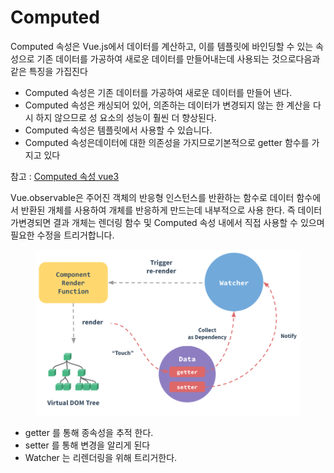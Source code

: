 # Computed

Computed 속성은 Vue.js에서 데이터를 계산하고, 이를 템플릿에 바인딩할 수 있는 속성으로 기존 데이터를 가공하여 새로운 데이터를 만들어내는데 사용되는 것으로다음과 같은 특징을 가집진다

* Computed 속성은 기존 데이터를 가공하여 새로운 데이터를 만들어 낸다.
* Computed 속성은 캐싱되어 있어, 의존하는 데이터가 변경되지 않는 한 계산을 다시 하지 않으므로 성 요소의 성능이 훨씬 더 향상된다.
* Computed 속성은 템플릿에서 사용할 수 있습니다.
* Computed 속성은데이터에 대한 의존성을 가지므로기본적으로 getter 함수를 가지고 있다

&#x20;참고 : [Computed 속성 vue3 ](https://ko.vuejs.org/guide/essentials/computed.html)

Vue.observable은 주어진 객체의 반응형 인스턴스를 반환하는 함수로  데이터 함수에서 반환된 개체를 사용하여 개체를 반응하게 만드는데 내부적으로 사용 한다. 즉  데이터가변경되면 결과 개체는 렌더링 함수 및 Computed 속성 내에서 직접 사용할 수 있으며 필요한 수정을 트리거합니다.

<figure><img src="../../../.gitbook/assets/image (4).png" alt="" width="563"><figcaption></figcaption></figure>

* getter 를 통해 종속성을 추적 한다.
* setter 를 통해 변경을 알리게 된다
* Watcher 는 리렌더링을 위해 트리거한다.

